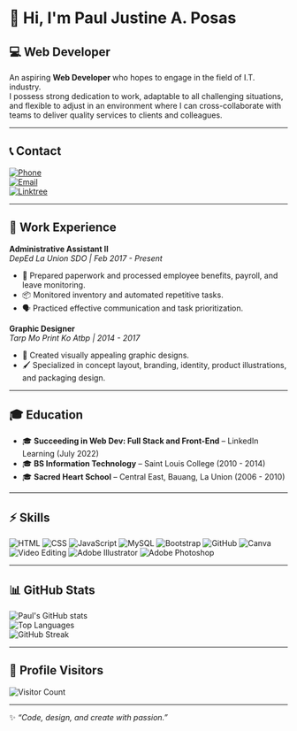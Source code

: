 # 👋 Hi, I'm Paul Justine A. Posas

## 💻 Web Developer

An aspiring **Web Developer** who hopes to engage in the field of I.T. industry.  
I possess strong dedication to work, adaptable to all challenging situations, and flexible to adjust in an environment where I can cross-collaborate with teams to deliver quality services to clients and colleagues.

---

## 📞 Contact
[![Phone](https://img.shields.io/badge/Phone-%2B63%20915%20798%205636-blue?style=for-the-badge&logo=phone&logoColor=white)](tel:+639157985636)  
[![Email](https://img.shields.io/badge/Email-pableuiposas%40gmail.com-red?style=for-the-badge&logo=gmail&logoColor=white)](mailto:pableuiposas@gmail.com)  
[![Linktree](https://img.shields.io/badge/Linktree-Profile-green?style=for-the-badge&logo=linktree&logoColor=white)](https://linktr.ee/devxpaul)  

---

## 💼 Work Experience

**Administrative Assistant II**  
_DepEd La Union SDO | Feb 2017 - Present_  
- 📑 Prepared paperwork and processed employee benefits, payroll, and leave monitoring.  
- 📦 Monitored inventory and automated repetitive tasks.  
- 🗣️ Practiced effective communication and task prioritization.  

**Graphic Designer**  
_Tarp Mo Print Ko Atbp | 2014 - 2017_  
- 🎨 Created visually appealing graphic designs.  
- 🖌️ Specialized in concept layout, branding, identity, product illustrations, and packaging design.  

---

## 🎓 Education

- 🎓 **Succeeding in Web Dev: Full Stack and Front-End** – LinkedIn Learning (July 2022)  
- 🎓 **BS Information Technology** – Saint Louis College (2010 - 2014)  
- 🎓 **Sacred Heart School** – Central East, Bauang, La Union (2006 - 2010)  

---

## ⚡ Skills

![HTML](https://img.shields.io/badge/HTML-239120?style=for-the-badge&logo=html5&logoColor=white)  ![CSS](https://img.shields.io/badge/CSS-1572B6?style=for-the-badge&logo=css3&logoColor=white)  ![JavaScript](https://img.shields.io/badge/JavaScript-F7DF1E?style=for-the-badge&logo=javascript&logoColor=black)  ![MySQL](https://img.shields.io/badge/MySQL-4479A1?style=for-the-badge&logo=mysql&logoColor=white)  ![Bootstrap](https://img.shields.io/badge/Bootstrap-563D7C?style=for-the-badge&logo=bootstrap&logoColor=white)  ![GitHub](https://img.shields.io/badge/GitHub-100000?style=for-the-badge&logo=github&logoColor=white) ![Canva](https://img.shields.io/badge/Canva-%2300C4CC.svg?&style=for-the-badge&logo=Canva&logoColor=white)  ![Video Editing](https://img.shields.io/badge/Video%20Editing-FF0000?style=for-the-badge&logo=adobe-premiere-pro&logoColor=white)  ![Adobe Illustrator](https://img.shields.io/badge/Adobe%20Illustrator-FF9A00?style=for-the-badge&logo=adobe-illustrator&logoColor=white)  ![Adobe Photoshop](https://img.shields.io/badge/Adobe%20Photoshop-31A8FF?style=for-the-badge&logo=adobe-photoshop&logoColor=white)  

---

## 📊 GitHub Stats

![Paul's GitHub stats](https://github-readme-stats.vercel.app/api?username=devxpaul&show_icons=true&theme=tokyonight)  
![Top Languages](https://github-readme-stats.vercel.app/api/top-langs/?username=devxpaul&layout=compact&theme=tokyonight)  
![GitHub Streak](https://streak-stats.demolab.com?user=devxpaul&theme=tokyonight)  

---

## 👀 Profile Visitors

![Visitor Count](https://komarev.com/ghpvc/?username=devxpaul&color=blue&style=for-the-badge)  

---

✨ *“Code, design, and create with passion.”*  
